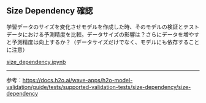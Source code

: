 ## Size Dependency 確認
学習データのサイズを変化させモデルを作成した時、そのモデルの検証とテストデータにおける予測精度を比較。データサイズの影響は？さらにデータを増やすと予測精度は向上するか？（データサイズだけでなく、モデルにも依存することに注意）

[size_dependency.ipynb](size_dependency.ipynb)

***
参考：https://docs.h2o.ai/wave-apps/h2o-model-validation/guide/tests/supported-validation-tests/size-dependency/size-dependency
